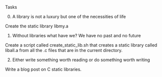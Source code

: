 Tasks


0. A library is not a luxury but one of the necessities of life


Create the static library libmy.a


1. Without libraries what have we? We have no past and no future


Create a script called create_static_lib.sh that creates a static library called liball.a from all the .c files that are in the current directory.



2. Either write something worth reading or do something worth writing


Write a blog post on C static libraries.
